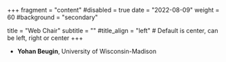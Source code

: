 +++
fragment = "content"
#disabled = true
date = "2022-08-09"
weight = 60
#background = "secondary"

title = "Web Chair"
subtitle = ""
#title_align = "left" # Default is center, can be left,  right or center
+++

- **Yohan Beugin**, University of Wisconsin-Madison